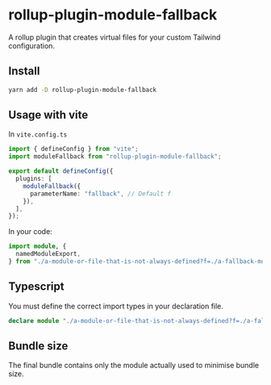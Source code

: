 # rollup-plugin-module-fallback

A rollup plugin that creates virtual files for your custom Tailwind configuration.

## Install

```bash
yarn add -D rollup-plugin-module-fallback
```

## Usage with vite

In `vite.config.ts`

```ts
import { defineConfig } from "vite";
import moduleFallback from "rollup-plugin-module-fallback";

export default defineConfig({
  plugins: [
    moduleFallback({
      parameterName: "fallback", // Default f
    }),
  ],
});
```

In your code:

```ts
import module, {
  namedModuleExport,
} from "./a-module-or-file-that-is-not-always-defined?f=./a-fallback-module-or-file";
```

## Typescript

You must define the correct import types in your declaration file.

```ts
declare module "./a-module-or-file-that-is-not-always-defined?f=./a-fallback-module";
```

## Bundle size

The final bundle contains only the module actually used to minimise bundle size.
